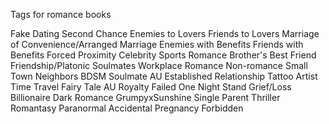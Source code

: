 Tags for romance books

Fake Dating
Second Chance
Enemies to Lovers
Friends to Lovers
Marriage of Convenience/Arranged Marriage
Enemies with Benefits
Friends with Benefits
Forced Proximity
Celebrity
Sports Romance
Brother's Best Friend
Friendship/Platonic Soulmates
Workplace Romance
Non-romance
Small Town
Neighbors
BDSM
Soulmate AU
Established Relationship
Tattoo Artist
Time Travel
Fairy Tale AU
Royalty
Failed One Night Stand
Grief/Loss
Billionaire
Dark Romance
GrumpyxSunshine
Single Parent
Thriller
Romantasy
Paranormal
Accidental Pregnancy
Forbidden
